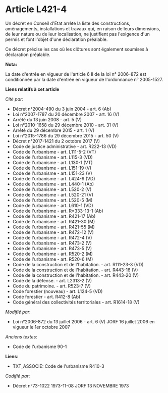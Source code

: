 # Article L421-4

Un décret en Conseil d'Etat arrête la liste des constructions, aménagements, installations et travaux qui, en raison de leurs
dimensions, de leur nature ou de leur localisation, ne justifient pas l'exigence d'un permis et font l'objet d'une
déclaration préalable.

Ce décret précise les cas où les clôtures sont également soumises à déclaration préalable.

**Nota:**

La date d'entrée en vigueur de l'article 6 II de la loi n° 2006-872 est conditionnée par la date d'entrée en vigueur de
l'ordonnance n° 2005-1527.

**Liens relatifs à cet article**

_Cité par_:

  - Décret n°2004-490 du 3 juin 2004 - art. 6 (Ab)
  - Loi n°2007-1787 du 20 décembre 2007 - art. 16 (V)
  - Arrêté du 13 juin 2008 - art. 5 (V)
  - Loi n°2010-1658 du 29 décembre 2010 - art. 31 (V)
  - Arrêté du 29 décembre 2015 - art. 1 (V)
  - Loi n°2015-1786 du 29 décembre 2015 - art. 50 (V)
  - Décret n°2017-1421 du 2 octobre 2017 (V)
  - Code de justice administrative - art. R222-13 (VD)
  - Code de l'urbanisme - art. L111-5-2 (VT)
  - Code de l'urbanisme - art. L115-3 (VD)
  - Code de l'urbanisme - art. L130-1 (VT)
  - Code de l'urbanisme - art. L151-19 (V)
  - Code de l'urbanisme - art. L151-23 (V)
  - Code de l'urbanisme - art. L424-9 (VD)
  - Code de l'urbanisme - art. L440-1 (Ab)
  - Code de l'urbanisme - art. L520-2 (V)
  - Code de l'urbanisme - art. L520-21 (V)
  - Code de l'urbanisme - art. L520-5 (M)
  - Code de l'urbanisme - art. L610-1 (VD)
  - Code de l'urbanisme - art. R*333-13-1 (Ab)
  - Code de l'urbanisme - art. R421-17 (Ab)
  - Code de l'urbanisme - art. R421-30 (M)
  - Code de l'urbanisme - art. R421-55 (M)
  - Code de l'urbanisme - art. R472-12 (V)
  - Code de l'urbanisme - art. R472-4 (V)
  - Code de l'urbanisme - art. R473-2 (V)
  - Code de l'urbanisme - art. R473-5 (V)
  - Code de l'urbanisme - art. R520-2 (M)
  - Code de l'urbanisme - art. R520-6 (M)
  - Code de la construction et de l'habitation. - art. R111-23-3 (VD)
  - Code de la construction et de l'habitation. - art. R443-16 (V)
  - Code de la construction et de l'habitation. - art. R443-20 (V)
  - Code de la défense. - art. L2313-2 (V)
  - Code du patrimoine. - art. R523-7 (V)
  - Code forestier (nouveau) - art. L124-5 (VD)
  - Code forestier - art. R412-8 (Ab)
  - Code général des collectivités territoriales - art. R1614-18 (V)

_Modifié par_:

  - Loi n°2006-872 du 13 juillet 2006 - art. 6 (V) JORF 16 juillet 2006 en vigueur le 1er octobre 2007

_Anciens textes_:

  - Code de l'urbanisme 90-1

**Liens**:

  - TXT_ASSOCIE: Code de l'urbanisme R410-3

_Codifié par_:

  - Décret n°73-1022 1973-11-08 JORF 13 NOVEMBRE 1973
